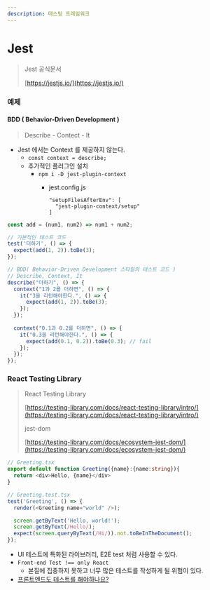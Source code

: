 ```yaml
---
description: 테스팅 프레임워크
---
```


# Jest

> Jest 공식문서
>
> [https://jestjs.io/](https://jestjs.io/)

### 예제

#### BDD  ( Behavior-Driven Development )&#x20;

> Describe - Contect - It

* Jest 에서는 Context 를 제공하지 않는다.
  * `const context = describe;`
  * &#x20;추가적인 플러그인 설치
    * `npm i -D jest-plugin-context`
      *   jest.config.js

          ```
          "setupFilesAfterEnv": [
            "jest-plugin-context/setup"
          ]
          ```

```javascript
const add = (num1, num2) => num1 + num2;

// 기본적인 테스트 코드
test('더하기', () => {
  expect(add(1, 2)).toBe(3);
});

// BDD( Behavior-Driven Development 스타일의 테스트 코드 )
// Describe, Context, It
describe("더하기", () => {
  context("1과 2를 더하면", () => {
    it("3을 리턴해야한다.", () => {
      expect(add(1, 2)).toBe(3);
    });
  });
  
  context("0.1과 0.2를 더하면", () => {
    it("0.3을 리턴해야한다.", () => {
      expect(add(0.1, 0.2)).toBe(0.3); // fail
    });
  });
});

```

### React Testing Library

> React Testing Library
>
> [https://testing-library.com/docs/react-testing-library/intro/](https://testing-library.com/docs/react-testing-library/intro/)
>
> jest-dom
>
> [https://testing-library.com/docs/ecosystem-jest-dom/](https://testing-library.com/docs/ecosystem-jest-dom/)

```typescript
// Greeting.tsx
export default function Greeting({name}:{name:string}){
  return <div>Hello, {name}</div>
}

// Greeting.test.tsx
test('Greeting', () => {
  render(<Greeting name="world" />);

  screen.getByText('Hello, world!');
  screen.getByText(/Hello/);
  expect(screen.queryByText(/Hi/)).not.toBeInTheDocument();
});
```

* UI 테스트에 특화된 라이브러리, E2E test 처럼 사용할 수 있다.
* `Front-end Test !== only React`
  * 본질에 집중하지 못하고 너무 많은 테스트를 작성하게 될 위험이 있다.
* [프론트엔드도 테스트를 해야하나요?](https://www.youtube.com/watch?v=-kUmsKRmOnA)
